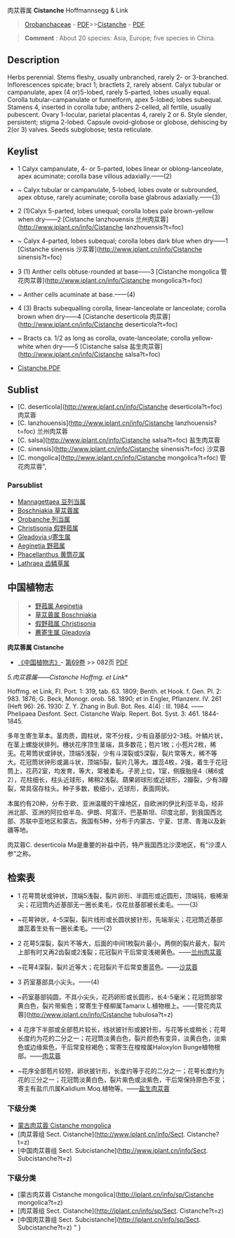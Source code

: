 肉苁蓉属 **Cistanche** Hoffmannsegg & Link

> [Orobanchaceae](http://www.iplant.cn/info/Orobanchaceae?t=foc) - [PDF](http://www.iplant.cn/foc/pdf/Orobanchaceae.pdf)>>[Cistanche](http://www.iplant.cn/info/Cistanche?t=foc) - [PDF](http://www.iplant.cn/foc/pdf/Cistanche.pdf)

> **Comment** : 
> About 20 species: Asia, Europe; five species in China.

## Description

Herbs perennial. Stems fleshy, usually unbranched, rarely 2- or 3-branched. Inflorescences spicate; bract 1; bractlets 2, rarely absent. Calyx tubular or campanulate, apex (4 or)5-lobed, rarely 5-parted, lobes usually equal. Corolla tubular-campanulate or funnelform, apex 5-lobed; lobes subequal. Stamens 4, inserted in corolla tube; anthers 2-celled, all fertile, usually pubescent. Ovary 1-locular, parietal placentas 4, rarely 2 or 6. Style slender, persistent; stigma 2-lobed. Capsule ovoid-globose or globose, dehiscing by 2(or 3) valves. Seeds subglobose; testa reticulate.

## Keylist

* 1 Calyx campanulate, 4- or 5-parted, lobes linear or oblong-lanceolate, apex acuminate; corolla base villous adaxially.——(2)
* ~ Calyx tubular or campanulate, 5-lobed, lobes ovate or subrounded, apex obtuse, rarely acuminate; corolla base  glabrous adaxially.——(3)

* 2 (1)Calyx 5-parted, lobes unequal; corolla lobes pale brown-yellow when dry——2  [Cistanche lanzhouensis 兰州肉苁蓉](http://www.iplant.cn/info/Cistanche lanzhouensis?t=foc)
* ~ Calyx 4-parted, lobes subequal; corolla lobes dark blue when dry——1  [Cistanche sinensis 沙苁蓉](http://www.iplant.cn/info/Cistanche sinensis?t=foc)

* 3 (1) Anther cells obtuse-rounded at base——3  [Cistanche mongolica 管花肉苁蓉](http://www.iplant.cn/info/Cistanche mongolica?t=foc)
* ~ Anther cells acuminate at base.——(4)

* 4 (3) Bracts subequalling corolla, linear-lanceolate or lanceolate; corolla brown when dry——4  [Cistanche deserticola 肉苁蓉](http://www.iplant.cn/info/Cistanche deserticola?t=foc)
* ~ Bracts ca. 1/2 as long as corolla, ovate-lanceolate; corolla yellow-white when dry——5  [Cistanche salsa 盐生肉苁蓉](http://www.iplant.cn/info/Cistanche salsa?t=foc)

* [Cistanche.PDF](http://www.iplant.cn/foc/pdf/Cistanche.pdf)

## Sublist

* [C.  deserticola](http://www.iplant.cn/info/Cistanche deserticola?t=foc)
 肉苁蓉
* [C.  lanzhouensis](http://www.iplant.cn/info/Cistanche lanzhouensis?t=foc)
 兰州肉苁蓉
* [C.  salsa](http://www.iplant.cn/info/Cistanche salsa?t=foc)
 盐生肉苁蓉
* [C.  sinensis](http://www.iplant.cn/info/Cistanche sinensis?t=foc)
 沙苁蓉
* [C.  mongolica](http://www.iplant.cn/info/Cistanche mongolica?t=foc) 管花肉苁蓉",

### Parsublist

* [Mannagettaea  豆列当属](http://www.iplant.cn/info/Mannagettaea?t=foc)
* [Boschniakia  草苁蓉属](http://www.iplant.cn/info/Boschniakia?t=foc)
* [Orobanche  列当属](http://www.iplant.cn/info/Orobanche?t=foc)
* [Christisonia  假野菰属](http://www.iplant.cn/info/Christisonia?t=foc)
* [Gleadovia  寄生属](http://www.iplant.cn/info/Gleadovia?t=foc)
* [Aeginetia  野菰属](Aeginetia-野菰属.md)
* [Phacellanthus  黄筒花属](http://www.iplant.cn/info/Phacellanthus?t=foc)
* [Lathraea  齿鳞草属](http://www.iplant.cn/info/Lathraea?t=foc)

## 中国植物志

> * [野菰属  Aeginetia](Aeginetia-野菰属.md)
> * [草苁蓉属  Boschniakia](Boschniakia-草苁蓉属.md)
> * [假野菰属  Christisonia](Christisonia-假野菰属.md)
> * [藨寄生属  Gleadovia](http://www.iplant.cn/info/Gleadovia?t=z)

**肉苁蓉属 Cistanche**

* [《中国植物志》](http://www.iplant.cn/frps)- [第69卷](http://www.iplant.cn/frps/vol/69) >> 082页 [PDF](http://www.iplant.cn/frps/pdf/69/082y.pdf)

**5.肉苁蓉属*——Cistanche Hoffmg. et Link**

Hoffmg. et Link, Fl. Port. 1: 319, tab. 63. 1809; Benth. et Hook. f. Gen. Pl. 2: 983. 1876; G. Beck, Monogr. orob. 58. 1890; et in Engler, Pflanzenr. IV. 261 (Heft 96): 26. 1930: Z. Y. Zhang in Bull. Bot. Res. 4(4) : lll. 1984. ——Phelipaea Desfont. Sect. Cistanche Walp. Repert. Bot. Syst. 3: 461. 1844-1845.

多年生寄生草本。茎肉质，圆柱状，常不分枝，少有自基部分2-3枝。叶鳞片状，在茎上螺旋状排列。穗状花序顶生茎端，具多数花；苞片1枚；小苞片2枚，稀无。花萼筒状或钟状，顶端5浅裂，少有斗深裂或5深裂，裂片常等大，稀不等大。花冠筒状钟形或漏斗状，顶端5裂，裂片几等大。雄蕊4枚，2强，着生于花冠筒上，花药2室，均发育，等大，常被柔毛。子房上位，1室，侧膜胎座4（稀6或2），花柱细长，柱头近球形，稀稍2浅裂。葫果卵球形或近球形，2瓣裂，少有3瓣裂，常具宿存柱头。种子多数，极细小，近球形，表面网状。

本属约有20种，分布于欧、亚洲温暖的干燥地区，自欧洲的伊比利亚半岛，经非洲北部、亚洲的阿拉伯半岛、伊朗、阿富汗、巴基斯坦、印度北部，到我国西北部、苏联中亚地区和蒙古。我国有5种，分布于内蒙古、宁夏、甘肃、青海以及新疆等地。

肉苁蓉C. deserticola Ma是重要的补益中药，特产我国西北沙漠地区，有“沙漠人参”之称。

## 检索表

* 1 花萼筒状或钟状，顶端5浅裂，裂片卵形、半圆形或近圆形，顶端钝，极稀渐尖；花冠筒内近基部无一圈长柔毛，仅花丝基部被长柔毛。——(3)
* ~花萼钟状，4-5深裂，裂片线形或长圆状披针形，先端渐尖；花冠筒近基部雄蕊着生处有一圈长柔毛。——(2)

* 2 花萼5深裂，裂片不等大，后面的中间1枚裂片最小，两侧的裂片最大，裂片上部有时又再2齿裂或2浅裂；花冠裂片干后常变浅褐黄色。——[兰州肉苁蓉](Cistanche-lanzhouensis-兰州肉苁蓉.md)

* ~花萼4深裂，裂片近等大；花冠裂片干后常变墨蓝色。——[沙苁蓉](Cistanche-sinensis-沙苁蓉.md)

* 3 药室基部具小尖头。——(4)
* ~药室基部钝圆，不具小尖头，花药卵形或长圆形，长4-5毫米；花冠筒部常黄白色，裂片带紫色；常寄生于柽柳属Tamarix L.植物根上。——[管花肉苁蓉](http://www.iplant.cn/info/Cistanche tubulosa?t=z)

* 4 花序下半部或全部苞片较长，线状披针形或披针形，与花等长或稍长；花萼长度约为花的二分之一；花冠筒淡黄白色，裂片颜色有变异，淡黄白色，淡紫色或边缘紫色，干后常变棕褐色；常寄生在梭梭属Haloxylon Bunge植物根部。——[肉苁蓉](Cistanche-deserticola-肉苁蓉.md)

* ~花序全部苞片较短，卵状披针形，长度约等于花的二分之一；花萼长度约为花的三分之一；花冠筒淡黄白色，裂片紫色或淡紫色，干后常保持原色不变；寄主有盐爪爪属Kalidium Moq.植物等。——[盐生肉苁蓉](Cistanche-salsa-盐生肉苁蓉.md)

### 下级分类
* [蒙古肉苁蓉  Cistanche mongolica](Cistanche-mongolica-管花肉苁蓉.md)
* [肉苁蓉组  Sect. Cistanche](http://www.iplant.cn/info/Sect. Cistanche?t=z)
* [中国肉苁蓉组  Sect. Subcistanche](http://www.iplant.cn/info/Sect. Subcistanche?t=z)

### 下级分类
* [蒙古肉苁蓉  Cistanche mongolica](http://iplant.cn/info/sp/Cistanche mongolica?t=z)
* [肉苁蓉组  Sect. Cistanche](http://iplant.cn/info/sp/Sect. Cistanche?t=z)
* [中国肉苁蓉组  Sect. Subcistanche](http://iplant.cn/info/sp/Sect. Subcistanche?t=z)
"
}